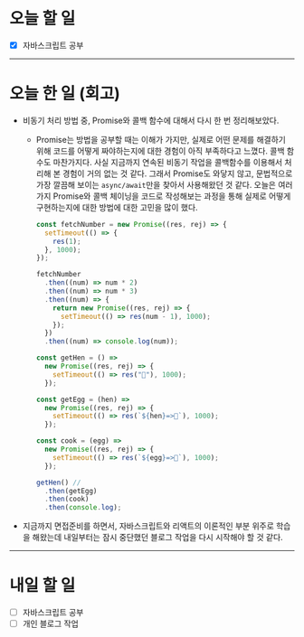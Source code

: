 # 오늘 할 일

- [x] 자바스크립트 공부

---

# 오늘 한 일 (회고)

- 비동기 처리 방법 중, Promise와 콜백 함수에 대해서 다시 한 번 정리해보았다.

  - Promise는 방법을 공부할 때는 이해가 가지만, 실제로 어떤 문제를 해결하기 위해 코드를 어떻게 짜야하는지에 대한 경험이 아직 부족하다고 느꼈다. 콜백 함수도 마찬가지다. 사실 지금까지 연속된 비동기 작업을 콜백함수를 이용해서 처리해 본 경험이 거의 없는 것 같다. 그래서 Promise도 와닿지 않고, 문법적으로 가장 깔끔해 보이는 `async/await`만을 찾아서 사용해왔던 것 같다. 오늘은 여러 가지 Promise와 콜백 체이닝을 코드로 작성해보는 과정을 통해 실제로 어떻게 구현하는지에 대한 방법에 대한 고민을 많이 했다.

    ```jsx
    const fetchNumber = new Promise((res, rej) => {
      setTimeout(() => {
        res(1);
      }, 1000);
    });

    fetchNumber
      .then((num) => num * 2)
      .then((num) => num * 3)
      .then((num) => {
        return new Promise((res, rej) => {
          setTimeout(() => res(num - 1), 1000);
        });
      })
      .then((num) => console.log(num));
    ```

    ```jsx
    const getHen = () =>
      new Promise((res, rej) => {
        setTimeout(() => res("🐔"), 1000);
      });

    const getEgg = (hen) =>
      new Promise((res, rej) => {
        setTimeout(() => res(`${hen}=>🥚`), 1000);
      });

    const cook = (egg) =>
      new Promise((res, rej) => {
        setTimeout(() => res(`${egg}=>🍳`), 1000);
      });

    getHen() //
      .then(getEgg)
      .then(cook)
      .then(console.log);
    ```

- 지금까지 면접준비를 하면서, 자바스크립트와 리액트의 이론적인 부분 위주로 학습을 해왔는데 내일부터는 잠시 중단했던 블로그 작업을 다시 시작해야 할 것 같다.

---

# 내일 할 일

- [ ] 자바스크립트 공부
- [ ] 개인 블로그 작업
